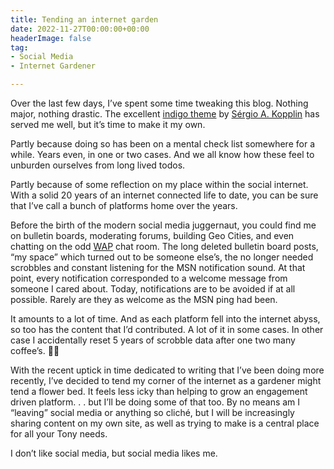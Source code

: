 ```yaml
---
title: Tending an internet garden
date: 2022-11-27T00:00:00+00:00
headerImage: false
tag:
- Social Media
- Internet Gardener

---
```


Over the last few days, I’ve spent some time tweaking this blog. Nothing major, nothing drastic. The excellent [indigo theme](https://github.com/sergiokopplin/indigo) by [Sérgio A. Kopplin](https://github.com/sergiokopplin) has served me well, but it’s time to make it my own.

Partly because doing so has been on a mental check list somewhere for a while. Years even, in one or two cases. And we all know how these feel to unburden ourselves from long lived todos.

Partly because of some reflection on my place within the social internet. With a solid 20 years of an internet connected life to date, you can be sure that I’ve call a bunch of platforms home over the years. 

Before the birth of the modern social media juggernaut, you could find me on bulletin boards, moderating forums, building Geo Cities, and even chatting on the odd [WAP](https://en.wikipedia.org/wiki/Wireless_Application_Protocol) chat room. The long deleted bulletin board posts, “my space” which turned out to be someone else’s, the no longer needed scrobbles and constant listening for the MSN notification sound. At that point, every notification corresponded to a welcome message from someone I cared about. Today, notifications are to be avoided if at all possible. Rarely are they as welcome as the MSN ping had been. 

It amounts to a lot of time. And as each platform fell into the internet abyss, so too has the content that I’d contributed. A lot of it in some cases. In other case I accidentally reset 5 years of scrobble data after one two many coffee’s. 🤷‍♀️

With the recent uptick in time dedicated to writing that I’ve been doing more recently, I’ve decided to tend my corner of the internet as a gardener might tend a flower bed. It feels less icky than helping to grow an engagement driven platform. . . but I’ll be doing some of that too. By no means am I “leaving” social media or anything so cliché, but I will be increasingly sharing content on my own site, as well as trying to make is a central place for all your Tony needs.

I don’t like social media, but social media likes me.
